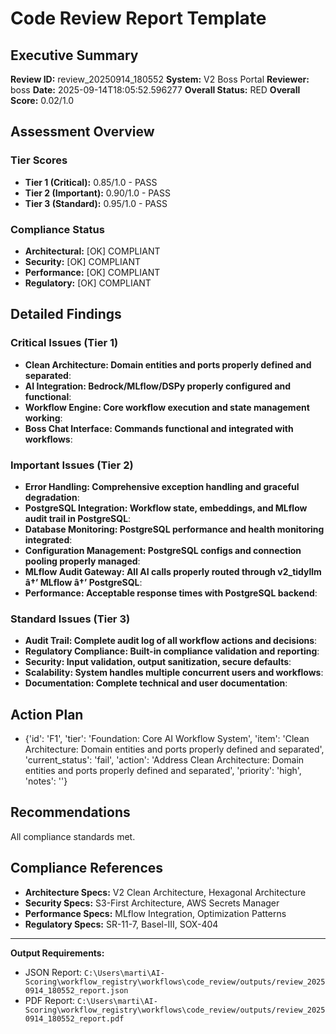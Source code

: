 # Code Review Report Template

## Executive Summary
**Review ID:** review_20250914_180552
**System:** V2 Boss Portal
**Reviewer:** boss
**Date:** 2025-09-14T18:05:52.596277
**Overall Status:** RED
**Overall Score:** 0.02/1.0

## Assessment Overview

### Tier Scores
- **Tier 1 (Critical):** 0.85/1.0 - PASS
- **Tier 2 (Important):** 0.90/1.0 - PASS
- **Tier 3 (Standard):** 0.95/1.0 - PASS

### Compliance Status
- **Architectural:** [OK] COMPLIANT
- **Security:** [OK] COMPLIANT
- **Performance:** [OK] COMPLIANT
- **Regulatory:** [OK] COMPLIANT

## Detailed Findings

### Critical Issues (Tier 1)
- **Clean Architecture: Domain entities and ports properly defined and separated**: 
- **AI Integration: Bedrock/MLflow/DSPy properly configured and functional**: 
- **Workflow Engine: Core workflow execution and state management working**: 
- **Boss Chat Interface: Commands functional and integrated with workflows**: 

### Important Issues (Tier 2)
- **Error Handling: Comprehensive exception handling and graceful degradation**: 
- **PostgreSQL Integration: Workflow state, embeddings, and MLflow audit trail in PostgreSQL**: 
- **Database Monitoring: PostgreSQL performance and health monitoring integrated**: 
- **Configuration Management: PostgreSQL configs and connection pooling properly managed**: 
- **MLflow Audit Gateway: All AI calls properly routed through v2_tidyllm â†’ MLflow â†’ PostgreSQL**: 
- **Performance: Acceptable response times with PostgreSQL backend**: 

### Standard Issues (Tier 3)
- **Audit Trail: Complete audit log of all workflow actions and decisions**: 
- **Regulatory Compliance: Built-in compliance validation and reporting**: 
- **Security: Input validation, output sanitization, secure defaults**: 
- **Scalability: System handles multiple concurrent users and workflows**: 
- **Documentation: Complete technical and user documentation**: 

## Action Plan
- {'id': 'F1', 'tier': 'Foundation: Core AI Workflow System', 'item': 'Clean Architecture: Domain entities and ports properly defined and separated', 'current_status': 'fail', 'action': 'Address Clean Architecture: Domain entities and ports properly defined and separated', 'priority': 'high', 'notes': ''}

## Recommendations
All compliance standards met.

## Compliance References
- **Architecture Specs:** V2 Clean Architecture, Hexagonal Architecture
- **Security Specs:** S3-First Architecture, AWS Secrets Manager
- **Performance Specs:** MLflow Integration, Optimization Patterns
- **Regulatory Specs:** SR-11-7, Basel-III, SOX-404

---
**Output Requirements:**
- JSON Report: `C:\Users\marti\AI-Scoring\workflow_registry\workflows\code_review/outputs/review_20250914_180552_report.json`
- PDF Report: `C:\Users\marti\AI-Scoring\workflow_registry\workflows\code_review/outputs/review_20250914_180552_report.pdf`
